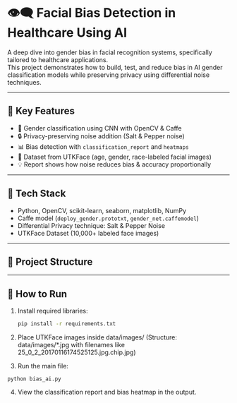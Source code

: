 # 👁️‍🗨️ Facial Bias Detection in Healthcare Using AI

A deep dive into gender bias in facial recognition systems, specifically tailored to healthcare applications.  
This project demonstrates how to build, test, and reduce bias in AI gender classification models while preserving privacy using differential noise techniques.

---

## 🧠 Key Features

- 🧍 Gender classification using CNN with OpenCV & Caffe
- 🔒 Privacy-preserving noise addition (Salt & Pepper noise)
- 📊 Bias detection with `classification_report` and `heatmaps`
- 📁 Dataset from UTKFace (age, gender, race-labeled facial images)
- 💡 Report shows how noise reduces bias & accuracy proportionally

---

## 🧰 Tech Stack

- Python, OpenCV, scikit-learn, seaborn, matplotlib, NumPy
- Caffe model (`deploy_gender.prototxt`, `gender_net.caffemodel`)
- Differential Privacy technique: Salt & Pepper Noise
- UTKFace Dataset (10,000+ labeled face images)

---

## 📁 Project Structure


---

## 🧪 How to Run

1. Install required libraries:
   ```bash
   pip install -r requirements.txt
    ```

2. Place UTKFace images inside data/images/
(Structure: data/images/*.jpg with filenames like 25_0_2_20170116174525125.jpg.chip.jpg)

3. Run the main file:
```
python bias_ai.py
```
4. View the classification report and bias heatmap in the output.
